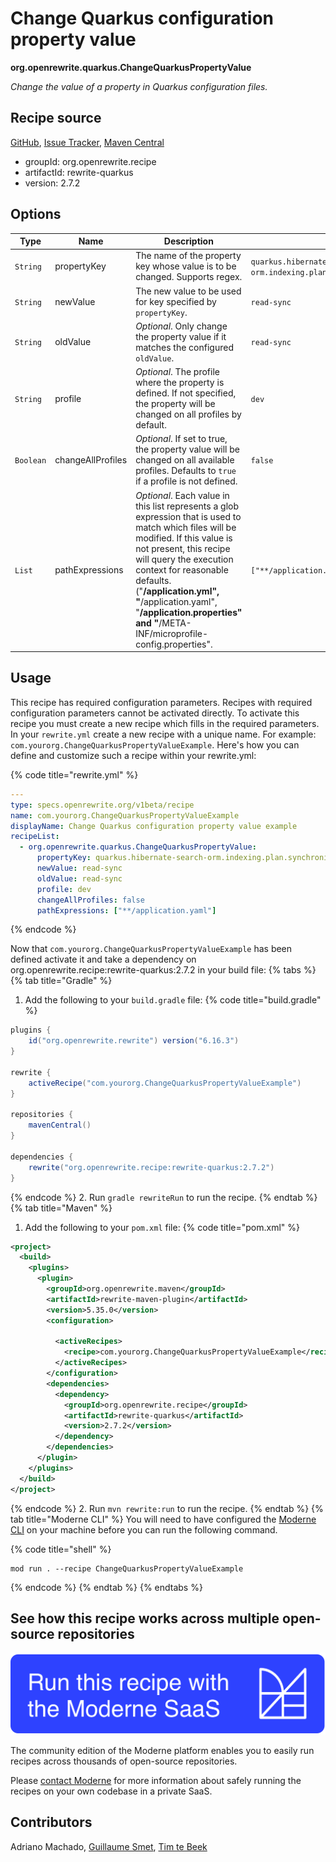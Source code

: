 # Change Quarkus configuration property value

**org.openrewrite.quarkus.ChangeQuarkusPropertyValue**

_Change the value of a property in Quarkus configuration files._

## Recipe source

[GitHub](https://github.com/openrewrite/rewrite-quarkus/blob/main/src/main/java/org/openrewrite/quarkus/ChangeQuarkusPropertyValue.java), [Issue Tracker](https://github.com/openrewrite/rewrite-quarkus/issues), [Maven Central](https://central.sonatype.com/artifact/org.openrewrite.recipe/rewrite-quarkus/2.7.2/jar)

* groupId: org.openrewrite.recipe
* artifactId: rewrite-quarkus
* version: 2.7.2

## Options

| Type | Name | Description | Example |
| -- | -- | -- | -- |
| `String` | propertyKey | The name of the property key whose value is to be changed. Supports regex. | `quarkus.hibernate-search-orm.indexing.plan.synchronization.strategy` |
| `String` | newValue | The new value to be used for key specified by `propertyKey`. | `read-sync` |
| `String` | oldValue | *Optional*. Only change the property value if it matches the configured `oldValue`. | `read-sync` |
| `String` | profile | *Optional*. The profile where the property is defined. If not specified, the property will be changed on all profiles by default. | `dev` |
| `Boolean` | changeAllProfiles | *Optional*. If set to true, the property value will be changed on all available profiles. Defaults to `true` if a profile is not defined. | `false` |
| `List` | pathExpressions | *Optional*. Each value in this list represents a glob expression that is used to match which files will be modified. If this value is not present, this recipe will query the execution context for reasonable defaults. ("**/application.yml", "**/application.yaml", "**/application.properties" and "**/META-INF/microprofile-config.properties". | `["**/application.yaml"]` |


## Usage

This recipe has required configuration parameters. Recipes with required configuration parameters cannot be activated directly. To activate this recipe you must create a new recipe which fills in the required parameters. In your `rewrite.yml` create a new recipe with a unique name. For example: `com.yourorg.ChangeQuarkusPropertyValueExample`.
Here's how you can define and customize such a recipe within your rewrite.yml:

{% code title="rewrite.yml" %}
```yaml
---
type: specs.openrewrite.org/v1beta/recipe
name: com.yourorg.ChangeQuarkusPropertyValueExample
displayName: Change Quarkus configuration property value example
recipeList:
  - org.openrewrite.quarkus.ChangeQuarkusPropertyValue:
      propertyKey: quarkus.hibernate-search-orm.indexing.plan.synchronization.strategy
      newValue: read-sync
      oldValue: read-sync
      profile: dev
      changeAllProfiles: false
      pathExpressions: ["**/application.yaml"]
```
{% endcode %}

Now that `com.yourorg.ChangeQuarkusPropertyValueExample` has been defined activate it and take a dependency on org.openrewrite.recipe:rewrite-quarkus:2.7.2 in your build file:
{% tabs %}
{% tab title="Gradle" %}
1. Add the following to your `build.gradle` file:
{% code title="build.gradle" %}
```groovy
plugins {
    id("org.openrewrite.rewrite") version("6.16.3")
}

rewrite {
    activeRecipe("com.yourorg.ChangeQuarkusPropertyValueExample")
}

repositories {
    mavenCentral()
}

dependencies {
    rewrite("org.openrewrite.recipe:rewrite-quarkus:2.7.2")
}
```
{% endcode %}
2. Run `gradle rewriteRun` to run the recipe.
{% endtab %}
{% tab title="Maven" %}
1. Add the following to your `pom.xml` file:
{% code title="pom.xml" %}
```xml
<project>
  <build>
    <plugins>
      <plugin>
        <groupId>org.openrewrite.maven</groupId>
        <artifactId>rewrite-maven-plugin</artifactId>
        <version>5.35.0</version>
        <configuration>
          
          <activeRecipes>
            <recipe>com.yourorg.ChangeQuarkusPropertyValueExample</recipe>
          </activeRecipes>
        </configuration>
        <dependencies>
          <dependency>
            <groupId>org.openrewrite.recipe</groupId>
            <artifactId>rewrite-quarkus</artifactId>
            <version>2.7.2</version>
          </dependency>
        </dependencies>
      </plugin>
    </plugins>
  </build>
</project>
```
{% endcode %}
2. Run `mvn rewrite:run` to run the recipe.
{% endtab %}
{% tab title="Moderne CLI" %}
You will need to have configured the [Moderne CLI](https://docs.moderne.io/moderne-cli/cli-intro) on your machine before you can run the following command.

{% code title="shell" %}
```shell
mod run . --recipe ChangeQuarkusPropertyValueExample
```
{% endcode %}
{% endtab %}
{% endtabs %}

## See how this recipe works across multiple open-source repositories

[![Moderne Link Image](/.gitbook/assets/ModerneRecipeButton.png)](https://app.moderne.io/recipes/org.openrewrite.quarkus.ChangeQuarkusPropertyValue)

The community edition of the Moderne platform enables you to easily run recipes across thousands of open-source repositories.

Please [contact Moderne](https://moderne.io/product) for more information about safely running the recipes on your own codebase in a private SaaS.

## Contributors
Adriano Machado, [Guillaume Smet](mailto:guillaume.smet@gmail.com), [Tim te Beek](mailto:tim@moderne.io)
